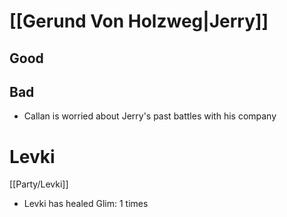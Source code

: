# [[Gerund Von Holzweg|Jerry]]
## Good
## Bad
- Callan is worried about Jerry's past battles with his company 

# Levki
[[Party/Levki]]

- Levki has healed Glim: 1 times